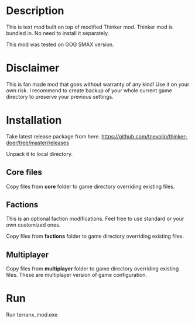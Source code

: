 # Description

This is text mod built on top of modified Thinker mod. Thinker mod is bundled in. No need to install it separately.

This mod was tested on GOG SMAX version.

# Disclaimer

This is fan made mod that goes without warranty of any kind! Use it on your own risk. I recommend to create backup of your whole current game directory to preserve your previous settings.

# Installation

Take latest release package from here.
https://github.com/tnevolin/thinker-doer/tree/master/releases

Unpack it to local directory.

## Core files

Copy files from **core** folder to game directory overriding existing files.

## Factions

This is an optional faction modifications. Feel free to use standard or your own customized ones.

Copy files from **factions** folder to game directory overriding existing files.

## Multiplayer

Copy files from **multiplayer** folder to game directory overriding existing files. These are multiplayer version of game configuration.

# Run

Run terranx_mod.exe

